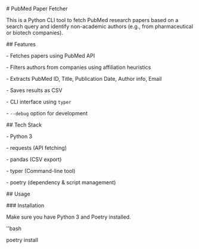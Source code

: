 \# PubMed Paper Fetcher



This is a Python CLI tool to fetch PubMed research papers based on a search query and identify non-academic authors (e.g., from pharmaceutical or biotech companies).



\## Features



\- Fetches papers using PubMed API

\- Filters authors from companies using affiliation heuristics

\- Extracts PubMed ID, Title, Publication Date, Author info, Email

\- Saves results as CSV

\- CLI interface using `typer`

\- `--debug` option for development



\## Tech Stack



\- Python 3

\- requests (API fetching)

\- pandas (CSV export)

\- typer (Command-line tool)

\- poetry (dependency \& script management)



\## Usage



\### Installation

Make sure you have Python 3 and Poetry installed.



''bash

poetry install



